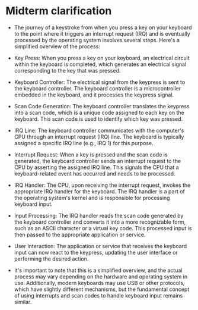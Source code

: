 # Midterm clarification

- The journey of a keystroke from when you press a key on your keyboard to the point where it triggers an interrupt request (IRQ) and is eventually processed by the operating system involves several steps. Here's a simplified overview of the process:

- Key Press: When you press a key on your keyboard, an electrical circuit within the keyboard is completed, which generates an electrical signal corresponding to the key that was pressed.

- Keyboard Controller: The electrical signal from the keypress is sent to the keyboard controller. The keyboard controller is a microcontroller embedded in the keyboard, and it processes the keypress signal.

- Scan Code Generation: The keyboard controller translates the keypress into a scan code, which is a unique code assigned to each key on the keyboard. This scan code is used to identify which key was pressed.

- IRQ Line: The keyboard controller communicates with the computer's CPU through an interrupt request (IRQ) line. The keyboard is typically assigned a specific IRQ line (e.g., IRQ 1) for this purpose.

- Interrupt Request: When a key is pressed and the scan code is generated, the keyboard controller sends an interrupt request to the CPU by asserting the assigned IRQ line. This signals the CPU that a keyboard-related event has occurred and needs to be processed.

- IRQ Handler: The CPU, upon receiving the interrupt request, invokes the appropriate IRQ handler for the keyboard. The IRQ handler is a part of the operating system's kernel and is responsible for processing keyboard input.

- Input Processing: The IRQ handler reads the scan code generated by the keyboard controller and converts it into a more recognizable form, such as an ASCII character or a virtual key code. This processed input is then passed to the appropriate application or service.

- User Interaction: The application or service that receives the keyboard input can now react to the keypress, updating the user interface or performing the desired action.

- It's important to note that this is a simplified overview, and the actual process may vary depending on the hardware and operating system in use. Additionally, modern keyboards may use USB or other protocols, which have slightly different mechanisms, but the fundamental concept of using interrupts and scan codes to handle keyboard input remains similar.